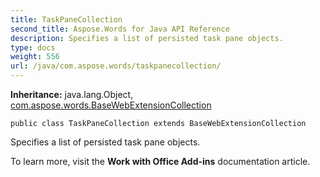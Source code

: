 ```yaml
---
title: TaskPaneCollection
second_title: Aspose.Words for Java API Reference
description: Specifies a list of persisted task pane objects.
type: docs
weight: 556
url: /java/com.aspose.words/taskpanecollection/
---
```


**Inheritance:**
java.lang.Object, [com.aspose.words.BaseWebExtensionCollection](../../com.aspose.words/basewebextensioncollection)
```
public class TaskPaneCollection extends BaseWebExtensionCollection
```

Specifies a list of persisted task pane objects.

To learn more, visit the **Work with Office Add-ins** documentation article.
